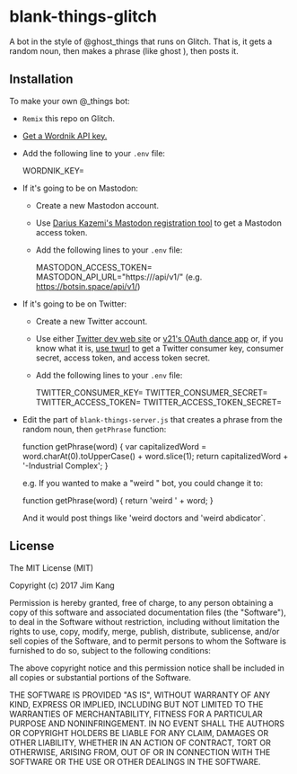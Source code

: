 blank-things-glitch
==================

A bot in the style of @ghost_things that runs on Glitch. That is, it gets a random noun, then makes a phrase (like ghost <noun>), then posts it.

Installation
------------

To make your own @<something>_things bot:

- `Remix` this repo on Glitch.
- [Get a Wordnik API key.](http://developer.wordnik.com/#!/faq)
- Add the following line to your `.env` file:

    WORDNIK_KEY=<Your Wordnik API key>

- If it's going to be on Mastodon:
  - Create a new Mastodon account.
  - Use [Darius Kazemi's Mastodon registration tool](https://tinysubversions.com/notes/mastodon-bot/) to get a Mastodon access token.
  - Add the following lines to your `.env` file:

    MASTODON_ACCESS_TOKEN=<your Mastodon access token>
    MASTODON_API_URL="https://<your Mastodon instance>/api/v1/" (e.g. https://botsin.space/api/v1/)

- If it's going to be on Twitter:
  - Create a new Twitter account.
  - Use either [Twitter dev web site](https://gist.github.com/jimkang/34d16247b40097d8cace) or [v21's OAuth dance app](http://v21.io/iwilldancetheoauthdanceforyou/) or, if you know what it is, [use twurl](https://gist.github.com/jimkang/873c2434cb893baa3675) to get a Twitter consumer key, consumer secret, access token, and access token secret.
  - Add the following lines to your `.env` file:

    TWITTER_CONSUMER_KEY=<your twitter consumer key>
    TWITTER_CONSUMER_SECRET=<your twitter consumer secret>
    TWITTER_ACCESS_TOKEN=<your twitter access token>
    TWITTER_ACCESS_TOKEN_SECRET=<your twitter access token secret>

- Edit the part of `blank-things-server.js` that creates a phrase from the random noun, then `getPhrase` function:

    function getPhrase(word) {
      var capitalizedWord = word.charAt(0).toUpperCase() + word.slice(1);
      return capitalizedWord + '-Industrial Complex';
    }

  e.g. If you wanted to make a "weird <thing>" bot, you could change it to:

    function getPhrase(word) {
      return 'weird ' + word;
    }

  And it would post things like 'weird doctors and 'weird abdicator`.

License
-------

The MIT License (MIT)

Copyright (c) 2017 Jim Kang

Permission is hereby granted, free of charge, to any person obtaining a copy
of this software and associated documentation files (the "Software"), to deal
in the Software without restriction, including without limitation the rights
to use, copy, modify, merge, publish, distribute, sublicense, and/or sell
copies of the Software, and to permit persons to whom the Software is
furnished to do so, subject to the following conditions:

The above copyright notice and this permission notice shall be included in
all copies or substantial portions of the Software.

THE SOFTWARE IS PROVIDED "AS IS", WITHOUT WARRANTY OF ANY KIND, EXPRESS OR
IMPLIED, INCLUDING BUT NOT LIMITED TO THE WARRANTIES OF MERCHANTABILITY,
FITNESS FOR A PARTICULAR PURPOSE AND NONINFRINGEMENT. IN NO EVENT SHALL THE
AUTHORS OR COPYRIGHT HOLDERS BE LIABLE FOR ANY CLAIM, DAMAGES OR OTHER
LIABILITY, WHETHER IN AN ACTION OF CONTRACT, TORT OR OTHERWISE, ARISING FROM,
OUT OF OR IN CONNECTION WITH THE SOFTWARE OR THE USE OR OTHER DEALINGS IN
THE SOFTWARE.
